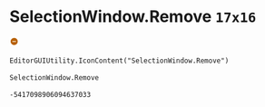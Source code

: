 # SelectionWindow.Remove `17x16`
<img src="/img/SelectionWindow.Remove.png" width=17 height=16>

``` CSharp
EditorGUIUtility.IconContent("SelectionWindow.Remove")
```
```
SelectionWindow.Remove
```
```
-5417098906094637033
```
